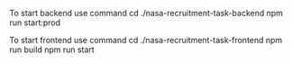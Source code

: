 To start backend use command 
cd ./nasa-recruitment-task-backend
npm run start:prod 

To start frontend use command 
cd ./nasa-recruitment-task-frontend
npm run build
npm run start